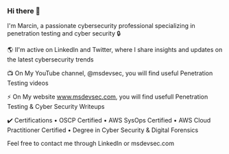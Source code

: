 ### Hi there 👋 
I'm Marcin, a passionate cybersecurity professional specializing in penetration testing and cyber security 🔒

🌎 II'm active on LinkedIn and Twitter, where I share insights and updates on the latest cybersecurity trends

📺 On My YouTube channel, @msdevsec,  you will find useful Penetration Testing videos

⚡ On My website www.msdevsec.com, you will find usefull Penetration Testing & Cyber Security Writeups


✔️ Certifications
• OSCP Certified
• AWS SysOps Certified
• AWS Cloud Practitioner Certified
• Degree in Cyber Security & Digital Forensics

Feel free to contact me through LinkedIn or msdevsec.com

